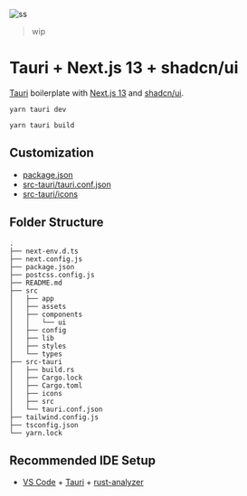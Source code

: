 ![ss](https://user-images.githubusercontent.com/16024979/215265499-c90cd692-c960-48f9-94a2-a3abb81e1ae4.png)

> wip

# Tauri + Next.js 13 + shadcn/ui

[Tauri](https://github.com/tauri-apps/tauri) boilerplate with [Next.js 13](https://beta.nextjs.org/docs) and [shadcn/ui](https://github.com/shadcn/ui).

```
yarn tauri dev

yarn tauri build
```

## Customization

- [package.json](/package.json)
- [src-tauri/tauri.conf.json](src-tauri/tauri.conf.json)
- [src-tauri/icons](src-tauri/icons)

## Folder Structure

```
.
├── next-env.d.ts
├── next.config.js
├── package.json
├── postcss.config.js
├── README.md
├── src
│   ├── app
│   ├── assets
│   ├── components
│   │   └── ui
│   ├── config
│   ├── lib
│   ├── styles
│   └── types
├── src-tauri
│   ├── build.rs
│   ├── Cargo.lock
│   ├── Cargo.toml
│   ├── icons
│   ├── src
│   └── tauri.conf.json
├── tailwind.config.js
├── tsconfig.json
└── yarn.lock
```

## Recommended IDE Setup

- [VS Code](https://code.visualstudio.com/) + [Tauri](https://marketplace.visualstudio.com/items?itemName=tauri-apps.tauri-vscode) + [rust-analyzer](https://marketplace.visualstudio.com/items?itemName=rust-lang.rust-analyzer)
